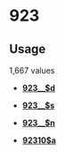 # 923

## Usage

1,667 values

-   **[923\_\_$d](../../tags/923/923__d-1.md)**  

-   **[923\_\_$s](../../tags/923/923__s-2.md)**  

-   **[923\_\_$n](../../tags/923/923__n-3.md)**  

-   **[92310$a](../../tags/923/92310a-4.md)**  


